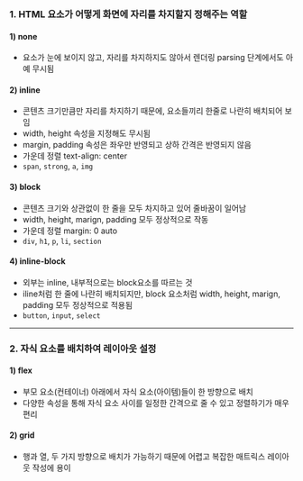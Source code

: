 ### 1. HTML 요소가 어떻게 화면에 자리를 차지할지 정해주는 역할

#### 1) none

- 요소가 눈에 보이지 않고, 자리를 차지하지도 않아서 렌더링 parsing 단계에서도 아예 무시됨

#### 2) inline

- 콘텐츠 크기만큼만 자리를 차지하기 때문에, 요소들끼리 한줄로 나란히 배치되어 보임
- width, height 속성을 지정해도 무시됨
- margin, padding 속성은 좌우만 반영되고 상하 간격은 반영되지 않음
- 가운데 정렬 text-align: center
- `span`, `strong`, `a`, `img`

#### 3) block

- 콘텐츠 크기와 상관없이 한 줄을 모두 차지하고 있어 줄바꿈이 일어남
- width, height, marign, padding 모두 정상적으로 작동
- 가운데 정렬 margin: 0 auto
- `div`, `h1`, `p`, `li`, `section`

#### 4) inline-block

- 외부는 inline, 내부적으로는 block요소를 따르는 것
- iline처럼 한 줄에 나란히 배치되지만, block 요소처럼 width, height, marign, padding 모두 정상적으로 적용됨
- `button`, `input`, `select`

---

### 2. 자식 요소를 배치하여 레이아웃 설정

#### 1) flex

- 부모 요소(컨테이너) 아래에서 자식 요소(아이템)들이 한 방향으로 배치
- 다양한 속성을 통해 자식 요소 사이를 일정한 간격으로 줄 수 있고 정렬하기가 매우 편리

#### 2) grid

- 행과 열, 두 가지 방향으로 배치가 가능하기 때문에 어렵고 복잡한 매트릭스 레이아웃 작성에 용이
